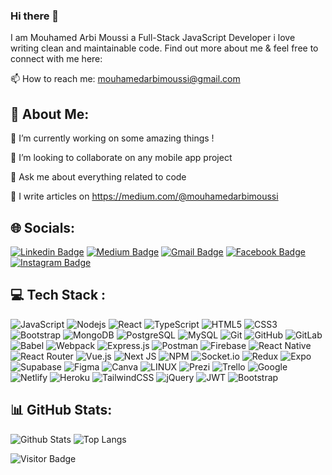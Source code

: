 ### Hi there 👋 
I am Mouhamed Arbi Moussi a Full-Stack JavaScript Developer i love writing clean and maintainable code.
Find out more about me & feel free to connect with me here:

📫 How to reach me: mouhamedarbimoussi@gmail.com



## 💫 About Me:

🔭 I’m currently working on some amazing things !

👯 I’m looking to collaborate on any mobile app project

💬 Ask me about everything related to code

📝 I write articles on https://medium.com/@mouhamedarbimoussi




## 🌐 Socials:


[![Linkedin Badge](https://img.shields.io/badge/-Linkedin-blue?style=flat-square&logo=Linkedin&logoColor=white&link=https://www.linkedin.com/in/mouhamed-arbi-moussi-8944bb24b/)](https://www.linkedin.com/in/mouhamed-arbi-moussi-8944bb24b/)
[![Medium Badge](https://img.shields.io/badge/Medium-12100E?style=flat-square&logo=medium&logoColor=white&link=https://medium.com/@mouhamedarbimoussi)](https://medium.com/@mouhamedarbimoussi)
[![Gmail Badge](https://img.shields.io/badge/-Gmail-c14438?style=flat-square&logo=Gmail&logoColor=white&link=mailto:mouhamedarbimoussi@gmail.com)](mailto:mouhamedarbimoussi@gmail.com)
[![Facebook Badge](https://img.shields.io/badge/Facebook-1877F2?style=flat-square&logo=facebook&logoColor=white&link=https://www.facebook.com/medarbi.moussi)](https://www.facebook.com/medarbi.moussi)
[![Instagram Badge](https://img.shields.io/badge/Instagram-1877F2?style=flat-square&logo=instagram&logoColor=white&link=https://www.instagram.com/Medarbi_ms/?fbclid=IwAR1rz17Y_ufvKWmGVGJW-g-sdNmLwZhFFgHvx0almSVnYCIzZ0WePJJ7EKg)](https://www.instagram.com/Medarbi_ms/?fbclid=IwAR1rz17Y_ufvKWmGVGJW-g-sdNmLwZhFFgHvx0almSVnYCIzZ0WePJJ7EKg)



## 💻 Tech Stack :


![JavaScript](https://img.shields.io/badge/-JavaScript-black?style=flat-square&logo=javascript)
![Nodejs](https://img.shields.io/badge/-Nodejs-black?style=flat-square&logo=Node.js)
![React](https://img.shields.io/badge/-React-black?style=flat-square&logo=react)
![TypeScript](https://img.shields.io/badge/-TypeScript-007ACC?style=flat-square&logo=typescript)
![HTML5](https://img.shields.io/badge/-HTML5-E34F26?style=flat-square&logo=html5&logoColor=white)
![CSS3](https://img.shields.io/badge/-CSS3-1572B6?style=flat-square&logo=css3)
![Bootstrap](https://img.shields.io/badge/-Bootstrap-563D7C?style=flat-square&logo=bootstrap)
![MongoDB](https://img.shields.io/badge/-MongoDB-black?style=flat-square&logo=mongodb)
![PostgreSQL](https://img.shields.io/badge/-PostgreSQL-336791?style=flat-square&logo=postgresql)
![MySQL](https://img.shields.io/badge/-MySQL-black?style=flat-square&logo=mysql)
![Git](https://img.shields.io/badge/-Git-black?style=flat-square&logo=git)
![GitHub](https://img.shields.io/badge/-GitHub-181717?style=flat-square&logo=github)
![GitLab](https://img.shields.io/badge/-GitLab-FCA121?style=flat-square&logo=gitlab)
![Babel](https://img.shields.io/badge/-Babel-F9DC3E?style=flat-square&logo=babel&logoColor=black)
![Webpack](https://img.shields.io/badge/-Webpack-8DD6F9?style=flat-square&logo=webpack&logoColor=black)
![Express.js](https://img.shields.io/badge/-Express.js-000000?style=flat-square&logo=express&logoColor=white)
![Postman](https://img.shields.io/badge/-Postman-FF6C37?style=flat-square&logo=postman&logoColor=white)
![Firebase](https://img.shields.io/badge/-Firebase-FFCA28?style=flat-square&logo=firebase&logoColor=black)
![React Native](https://img.shields.io/badge/-React_Native-61DAFB?style=flat-square&logo=react&logoColor=black)
![React Router](https://img.shields.io/badge/-React_Router-CA4245?style=flat-square&logo=react-router&logoColor=white)
![Vue.js](https://img.shields.io/badge/-Vue.js-4FC08D?style=flat-square&logo=vue.js&logoColor=white)
![Next JS](https://img.shields.io/badge/-Next.js-000000?style=flat-square&logo=next.js&logoColor=white)
![NPM](https://img.shields.io/badge/-NPM-CB3837?style=flat-square&logo=npm)
![Socket.io](https://img.shields.io/badge/-Socket.io-010101?style=flat-square&logo=socket.io&logoColor=white)
![Redux](https://img.shields.io/badge/-Redux-764ABC?style=flat-square&logo=redux&logoColor=white)
![Expo](https://img.shields.io/badge/-Expo-000020?style=flat-square&logo=expo)
![Supabase](https://img.shields.io/badge/-Supabase-18191C?style=flat-square&logo=supabase)
![Figma](https://img.shields.io/badge/-Figma-F24E1E?style=flat-square&logo=figma&logoColor=white)
![Canva](https://img.shields.io/badge/-Canva-00C4CC?style=flat-square&logo=canva&logoColor=white)
![LINUX](https://img.shields.io/badge/-LINUX-FCC624?style=flat-square&logo=linux&logoColor=black)
![Prezi](https://img.shields.io/badge/-Prezi-3182CE?style=flat-square&logo=prezi&logoColor=white)
![Trello](https://img.shields.io/badge/-Trello-0079BF?style=flat-square&logo=trello)
![Google](https://img.shields.io/badge/-Google-4285F4?style=flat-square&logo=google&logoColor=white)
![Netlify](https://img.shields.io/badge/-Netlify-00C7B7?style=flat-square&logo=netlify)
![Heroku](https://img.shields.io/badge/-Heroku-430098?style=flat-square&logo=heroku&logoColor=white)
![TailwindCSS](https://img.shields.io/badge/-TailwindCSS-38B2AC?style=flat-square&logo=tailwind-css)
![jQuery](https://img.shields.io/badge/-jQuery-0769AD?style=flat-square&logo=jquery&logoColor=white)
![JWT](https://img.shields.io/badge/-JWT-000000?style=flat-square&logo=json-web-tokens&logoColor=white)
![Bootstrap](https://img.shields.io/badge/-Bootstrap-563D7C?style=flat-square&logo=bootstrap)




## 📊 GitHub Stats:



![Github Stats](https://github-readme-stats.vercel.app/api?username=Mouhamed-arbi&count_private=true&show_icons=true&include_all_commits=true)
![Top Langs](https://github-readme-stats.vercel.app/api/top-langs/?username=Mouhamed-arbi&hide=TeX&layout=compact)

![Visitor Badge](https://visitor-badge.laobi.icu/badge?page_id=ludehsar.ludehsar)

